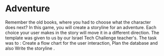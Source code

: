 # Adventure
Remember the old books, where you had to choose what the character does next? In this game, you will
create a storyline for an adventure. Each choice your user makes in the story will move it in a different
direction.
The template was given to us by our Israel Tech Challenge teacher's.
The task was to :
Create a flow chart for the user interaction, Plan the database and also Write the storyline .
